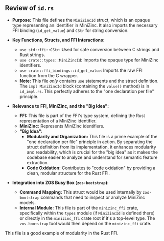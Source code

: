 ## Review of `id.rs`

*   **Purpose:** This file defines the `MiniZincId` struct, which is an opaque type representing an identifier in MiniZinc. It also imports the necessary FFI binding (`id_get_value`) and `CStr` for string conversion.
*   **Key Functions, Structs, and FFI Interactions:**
    *   `use std::ffi::CStr`: Used for safe conversion between C strings and Rust strings.
    *   `use crate::types::MiniZincId`: Imports the opaque type for MiniZinc identifiers.
    *   `use crate::ffi_bindings::id_get_value`: Imports the raw FFI function from the C wrapper.
    *   **Note:** This file *only* contains `use` statements and the struct definition. The `impl MiniZincId` block (containing the `value()` method) is in `id_impl.rs`. This perfectly adheres to the "one declaration per file" principle.
*   **Relevance to FFI, MiniZinc, and the "Big Idea":**
    *   **FFI:** This file is part of the FFI's type system, defining the Rust representation of a MiniZinc identifier.
    *   **MiniZinc:** Represents MiniZinc identifiers.
    *   **"Big Idea":**
        *   **Modularity and Organization:** This file is a prime example of the "one declaration per file" principle in action. By separating the struct definition from its implementation, it enhances modularity and readability, which is crucial for the "big idea" as it makes the codebase easier to analyze and understand for semantic feature extraction.
        *   **Code Oxidation:** Contributes to "code oxidation" by providing a clean, modular structure for the Rust FFI.

*   **Integration into ZOS Busy Box (`zos-bootstrap`):**
    *   **Command Mapping:** This struct would be used internally by `zos-bootstrap` commands that need to inspect or analyze MiniZinc models.
    *   **Internal Module:** This file is part of the `minizinc_ffi` crate, specifically within the `types` module (if `MiniZincId` is defined there) or directly in the `minizinc_ffi` crate root if it's a top-level type. The `zos-bootstrap` tool would then depend on the `minizinc_ffi` crate.

This file is a good example of modularity in the Rust FFI.

